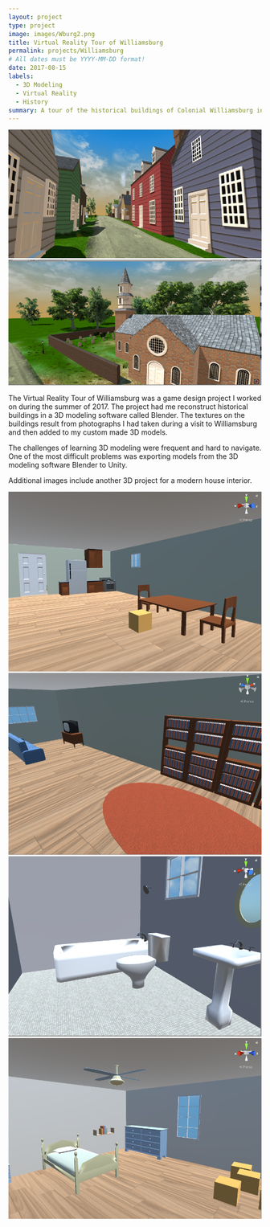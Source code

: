 ```yaml
---
layout: project
type: project
image: images/Wburg2.png
title: Virtual Reality Tour of Williamsburg
permalink: projects/Williamsburg
# All dates must be YYYY-MM-DD format!
date: 2017-08-15
labels:
  - 3D Modeling
  - Virtual Reality
  - History
summary: A tour of the historical buildings of Colonial Williamsburg in Virtual Reality.
---
```


<div class="ui large rounded images">
  <img class="ui image" src="../images/Wburg1.png">
  <img class="ui image" src="../images/wburg3.png">
</div>

The Virtual Reality Tour of Williamsburg was a game design project I worked on during the summer of 2017.  The project had me reconstruct historical buildings in a 3D modeling software called Blender.  The textures on the buildings result from photographs I had taken during a visit to Williamsburg and then added to my custom made 3D models.  

The challenges of learning 3D modeling were frequent and hard to navigate.  One of the most difficult problems was exporting models from the 3D modeling software Blender to Unity.  

Additional images include another 3D project for a modern house interior.

<div class="ui large rounded images">
  <img class="ui image" src="../images/lr1.png">
  <img class="ui image" src="../images/lr2.png">
  <img class="ui image" src="../images/bathroom.png">
  <img class="ui image" src="../images/bedroom 1.png">
</div>

